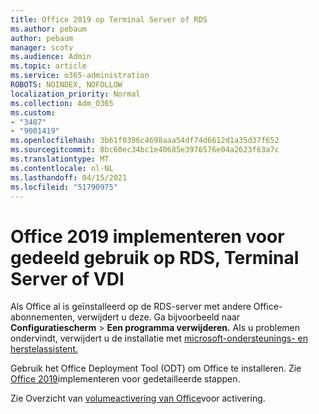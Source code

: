 ```yaml
---
title: Office 2019 op Terminal Server of RDS
ms.author: pebaum
author: pebaum
manager: scotv
ms.audience: Admin
ms.topic: article
ms.service: o365-administration
ROBOTS: NOINDEX, NOFOLLOW
localization_priority: Normal
ms.collection: Adm_O365
ms.custom:
- "3487"
- "9001419"
ms.openlocfilehash: 3b61f0396c4698aaa54df74d6612d1a35d37f652
ms.sourcegitcommit: 8bc60ec34bc1e40685e3976576e04a2623f63a7c
ms.translationtype: MT
ms.contentlocale: nl-NL
ms.lasthandoff: 04/15/2021
ms.locfileid: "51790975"
---
```

# <a name="deploying-office-2019-for-shared-use-on-rds-terminal-server-or-vdi"></a>Office 2019 implementeren voor gedeeld gebruik op RDS, Terminal Server of VDI

Als Office al is geïnstalleerd op de RDS-server met andere Office-abonnementen, verwijdert u deze. Ga bijvoorbeeld naar **Configuratiescherm**  >  **Een programma verwijderen.** Als u problemen ondervindt, verwijdert u de installatie met [microsoft-ondersteunings- en herstelassistent.](https://aka.ms/SARA-OfficeUninstall-Alchemy) 

Gebruik het Office Deployment Tool (ODT) om Office te installeren. Zie [Office 2019](https://docs.microsoft.com/deployoffice/office2019/deploy)implementeren voor gedetailleerde stappen.

Zie Overzicht van [volumeactivering van Office](https://docs.microsoft.com/deployoffice/vlactivation/plan-volume-activation-of-office)voor activering.
